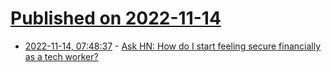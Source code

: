 # [Published on 2022-11-14](index.md)

* [2022-11-14, 07:48:37](https://news.ycombinator.com/item?id=33591224) - [Ask HN: How do I start feeling secure financially as a tech worker?](https://news.ycombinator.com/item?id=33591224)
